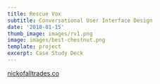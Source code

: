 ```yaml
---
title: Rescue Vox
subtitle: Conversational User Interface Design
date: '2018-01-15'
thumb_image: images/rv1.png
image: images/best-chestnut.png
template: project
excerpt: Case Study Deck
---
```

[nickofalltrades.co](https://nickofalltrades.co/)